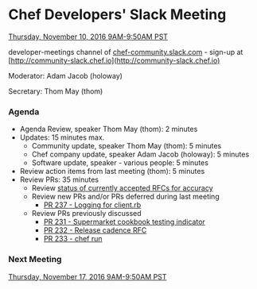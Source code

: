 # Chef Developers' Slack Meeting

[Thursday, November 10, 2016 9AM-9:50AM PST](http://everytimezone.com/#2016-11-10,240,cn3)

developer-meetings channel of [chef-community.slack.com](http://chef-community.slack.com) - sign-up at [http://community-slack.chef.io](http://community-slack.chef.io)

Moderator:  Adam Jacob (holoway)

Secretary:  Thom May (thom)

### Agenda
* Agenda Review, speaker Thom May (thom): 2 minutes
* Updates: 15 minutes max.
  * Community update, speaker Thom May (thom): 5 minutes
  * Chef company update, speaker Adam Jacob (holoway): 5 minutes
  * Software update, speaker - various people: 5 minutes
* Review action items from last meeting (thom): 5 minutes
* Review PRs:  35 minutes
  * Review [status of currently accepted RFCs for accuracy](https://chef.github.io/chef-rfc/)
  * Review new PRs and/or PRs deferred during last meeting
    * [PR 237 - Logging for client.rb](https://github.com/chef/chef-rfc/pull/237)
  * Review PRs previously discussed
    * [PR 231 - Supermarket cookbook testing indicator](https://github.com/chef/chef-rfc/pull/231)
    * [PR 232 - Release cadence RFC](https://github.com/chef/chef-rfc/pull/232)
    * [PR 233 - chef run](https://github.com/chef/chef-rfc/pull/233)

### Next Meeting

[Thursday, November 17, 2016 9AM-9:50AM PST](http://everytimezone.com/#2016-11-17,240,cn3)
